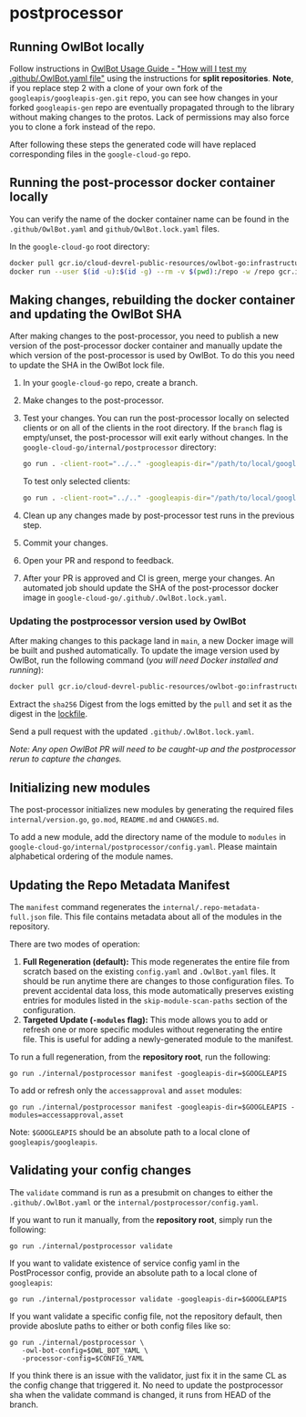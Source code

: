 # postprocessor

## Running OwlBot locally

Follow instructions in [OwlBot Usage Guide - "How will I test my .github/.OwlBot.yaml file"](https://g3doc.corp.google.com/company/teams/cloud-client-libraries/team/automation/docs/owlbot-usage-guide.md?cl=head#how-will-i-test-my-githubowlbotyaml-file) using the instructions for
**split repositories**.
**Note**, if you replace step 2 with a clone of your own fork of the
`googleapis/googleapis-gen.git` repo, you can see how changes in your forked
`googleapis-gen` repo are eventually propagated through to the library without
making changes to the protos. Lack of permissions may also force you to clone a
fork instead of the repo.

After following these steps the generated code will have replaced corresponding
files in the `google-cloud-go` repo.

## Running the post-processor docker container locally

You can verify the name of the docker container name can be found in the
`.github/OwlBot.yaml` and `github/OwlBot.lock.yaml` files.

In the `google-cloud-go` root directory:

```bash
docker pull gcr.io/cloud-devrel-public-resources/owlbot-go:infrastructure-public-image-latest
docker run --user $(id -u):$(id -g) --rm -v $(pwd):/repo -w /repo gcr.io/cloud-devrel-public-resources/owlbot-go:infrastructure-public-image-latest
```

## Making changes, rebuilding the docker container and updating the OwlBot SHA

After making changes to the post-processor, you need to publish a new version
of the post-processor docker container and manually update the which version of
the post-processor is used by OwlBot. To do this you need to update the SHA in
the OwlBot lock file.

1. In your `google-cloud-go` repo, create a branch.
2. Make changes to the post-processor.
3. Test your changes. You can run the post-processor locally on selected
   clients or on all of the clients in the root directory. If the `branch`
   flag is empty/unset, the post-processor will exit early without changes.
   In the `google-cloud-go/internal/postprocessor` directory:

   ```bash
   go run . -client-root="../.." -googleapis-dir="/path/to/local/googleapis" -branch="my-branch"
   ```

   To test only selected clients:

   ```bash
   go run . -client-root="../.." -googleapis-dir="/path/to/local/googleapis" -branch="my-branch" -dirs="accessapproval,asset"
   ```
4. Clean up any changes made by post-processor test runs in the previous step.
5. Commit your changes.
6. Open your PR and respond to feedback.
7. After your PR is approved and CI is green, merge your changes. An automated
   job should update the SHA of the post-processor docker image in
   `google-cloud-go/.github/.OwlBot.lock.yaml`.

### Updating the postprocessor version used by OwlBot

After making changes to this package land in `main`, a new Docker image will be
built and pushed automatically. To update the image version used by OwlBot, run
the following command (_you will need Docker installed and running_):

```sh
docker pull gcr.io/cloud-devrel-public-resources/owlbot-go:infrastructure-public-image-latest
```

Extract the `sha256` Digest from the logs emitted by the `pull` and set it as
the digest in the [lockfile](../../.github/.OwlBot.lock.yaml).

Send a pull request with the updated `.github/.OwlBot.lock.yaml`.

_Note: Any open OwlBot PR will need to be caught-up and the postprocessor rerun_
_to capture the changes._

## Initializing new modules

The post-processor initializes new modules by generating the required files
`internal/version.go`, `go.mod`, `README.md` and `CHANGES.md`.

To add a new module, add the directory name of the module to `modules` in
`google-cloud-go/internal/postprocessor/config.yaml`. Please maintain
alphabetical ordering of the module names.

## Updating the Repo Metadata Manifest

The `manifest` command regenerates the `internal/.repo-metadata-full.json` file.
This file contains metadata about all of the modules in the repository.

There are two modes of operation:
1. **Full Regeneration (default):** This mode regenerates the entire file from scratch based on the existing `config.yaml` and `.OwlBot.yaml` files. It should be run anytime there are changes to those configuration files. To prevent accidental data loss, this mode automatically preserves existing entries for modules listed in the `skip-module-scan-paths` section of the configuration.
2. **Targeted Update (`-modules` flag):** This mode allows you to add or refresh one or more specific modules without regenerating the entire file. This is useful for adding a newly-generated module to the manifest.

To run a full regeneration, from the **repository root**, run the following:

```
go run ./internal/postprocessor manifest -googleapis-dir=$GOOGLEAPIS
```

To add or refresh only the `accessapproval` and `asset` modules:
```
go run ./internal/postprocessor manifest -googleapis-dir=$GOOGLEAPIS -modules=accessapproval,asset
```

Note: `$GOOGLEAPIS` should be an absolute path to a local clone of `googleapis/googleapis`.

## Validating your config changes

The `validate` command is run as a presubmit on changes to either the
`.github/.OwlBot.yaml` or the `internal/postprocessor/config.yaml`.

If you want to run it manually, from the **repository root**, simply run the
following:

```
go run ./internal/postprocessor validate
```

If you want to validate existence of service config yaml in the PostProcessor
config, provide an absolute path to a local clone of `googleapis`:

```
go run ./internal/postprocessor validate -googleapis-dir=$GOOGLEAPIS
```

If you want validate a specific config file, not the repository default, then
provide aboslute paths to either or both config files like so:

```
go run ./internal/postprocessor \
   -owl-bot-config=$OWL_BOT_YAML \
   -processor-config=$CONFIG_YAML
```

If you think there is an issue with the validator, just fix it in the same CL
as the config change that triggered it. No need to update the postprocessor sha
when the validate command is changed, it runs from HEAD of the branch.